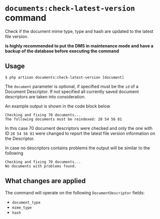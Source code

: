 # `documents:check-latest-version` command

Check if the document mime type, type and hash are updated to the latest file version.

**is highly recommended to put the DMS in maintenance mode and have a backup of the database before executing the command**


## Usage

```
$ php artisan documents:check-latest-version [document]
```

The `document` parameter is optional, if specified must be the `id` of a Document Descriptor. 
If not specified all currently saved document descriptors are taken into consideration.

An example output is shown in the code block below

```
Checking and fixing 70 documents...
The following documents must be reindexed: 28 54 56 81
```

In this case 70 document descriptors were checked and only the one with ID `28 54 56 81` 
were changed to report the latest file version information on the Descriptor. 

In case no descriptors contains problems the output will be similar to the following

```
Checking and fixing 70 documents...
No documents with problems found.
```


## What changes are applied

The command will operate on the following `DocumentDescriptor` fields:

- `document_type`
- `mime_type`
- `hash`
